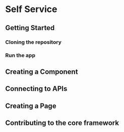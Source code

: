 # Self Service

## Getting Started

### Cloning the repository
### Run the app

## Creating a Component

## Connecting to APIs

## Creating a Page

## Contributing to the core framework
